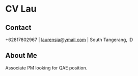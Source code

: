 # CV Lau

## Contact

+62817802967 | laurensia@ymail.com | South Tangerang, ID

## About Me

Associate PM looking for QAE position.